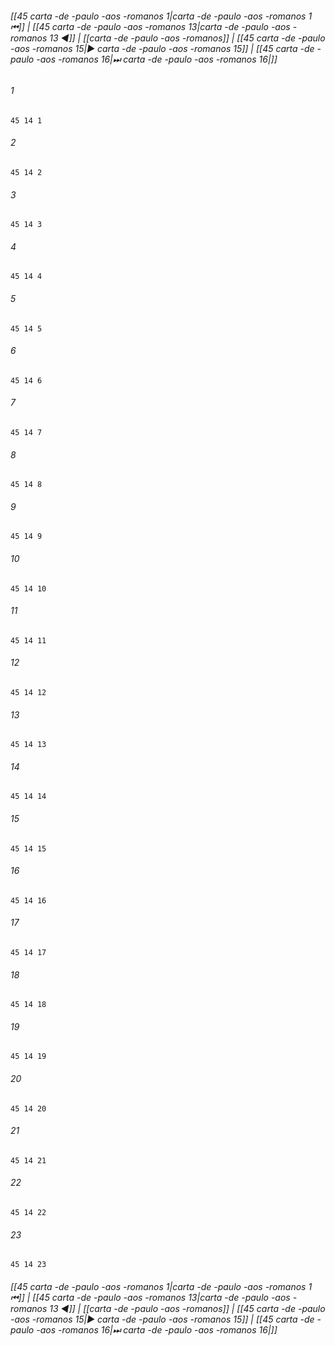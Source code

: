 
###### [[45 carta -de -paulo -aos -romanos 1|carta -de -paulo -aos -romanos 1 ⏮]] | [[45 carta -de -paulo -aos -romanos 13|carta -de -paulo -aos -romanos 13 ◀]] | [[carta -de -paulo -aos -romanos]] | [[45 carta -de -paulo -aos -romanos 15|▶ carta -de -paulo -aos -romanos 15]] | [[45 carta -de -paulo -aos -romanos 16|⏭ carta -de -paulo -aos -romanos 16|]]

###### 1
``` verse
45 14 1 
```
###### 2
``` verse
45 14 2 
```
###### 3
``` verse
45 14 3 
```
###### 4
``` verse
45 14 4 
```
###### 5
``` verse
45 14 5 
```
###### 6
``` verse
45 14 6 
```
###### 7
``` verse
45 14 7 
```
###### 8
``` verse
45 14 8 
```
###### 9
``` verse
45 14 9 
```
###### 10
``` verse
45 14 10 
```
###### 11
``` verse
45 14 11 
```
###### 12
``` verse
45 14 12 
```
###### 13
``` verse
45 14 13 
```
###### 14
``` verse
45 14 14 
```
###### 15
``` verse
45 14 15 
```
###### 16
``` verse
45 14 16 
```
###### 17
``` verse
45 14 17 
```
###### 18
``` verse
45 14 18 
```
###### 19
``` verse
45 14 19 
```
###### 20
``` verse
45 14 20 
```
###### 21
``` verse
45 14 21 
```
###### 22
``` verse
45 14 22 
```
###### 23
``` verse
45 14 23 
```

###### [[45 carta -de -paulo -aos -romanos 1|carta -de -paulo -aos -romanos 1 ⏮]] | [[45 carta -de -paulo -aos -romanos 13|carta -de -paulo -aos -romanos 13 ◀]] | [[carta -de -paulo -aos -romanos]] | [[45 carta -de -paulo -aos -romanos 15|▶ carta -de -paulo -aos -romanos 15]] | [[45 carta -de -paulo -aos -romanos 16|⏭ carta -de -paulo -aos -romanos 16|]]


